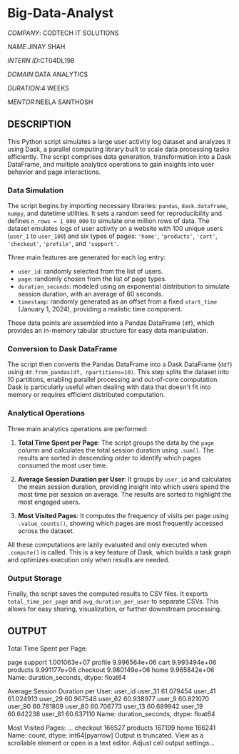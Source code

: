 # Big-Data-Analyst
*COMPANY*: CODTECH IT SOLUTIONS

*NAME*:JINAY SHAH

*INTERN ID*:CT04DL198

*DOMAIN*:DATA ANALYTICS

*DURATION*:4 WEEKS

*MENTOR*:NEELA SANTHOSH

## DESCRIPTION

This Python script simulates a large user activity log dataset and analyzes it using Dask, a parallel computing library built to scale data processing tasks efficiently. The script comprises data generation, transformation into a Dask DataFrame, and multiple analytics operations to gain insights into user behavior and page interactions.

### **Data Simulation**

The script begins by importing necessary libraries: `pandas`, `dask.dataframe`, `numpy`, and datetime utilities. It sets a random seed for reproducibility and defines `n_rows = 1_000_000` to simulate one million rows of data. The dataset emulates logs of user activity on a website with 100 unique users (`user_1` to `user_100`) and six types of pages: `'home'`, `'products'`, `'cart'`, `'checkout'`, `'profile'`, and `'support'`.

Three main features are generated for each log entry:

* `user_id`: randomly selected from the list of users.
* `page`: randomly chosen from the list of page types.
* `duration_seconds`: modeled using an exponential distribution to simulate session duration, with an average of 60 seconds.
* `timestamp`: randomly generated as an offset from a fixed `start_time` (January 1, 2024), providing a realistic time component.

These data points are assembled into a Pandas DataFrame (`df`), which provides an in-memory tabular structure for easy data manipulation.

### **Conversion to Dask DataFrame**

The script then converts the Pandas DataFrame into a Dask DataFrame (`ddf`) using `dd.from_pandas(df, npartitions=10)`. This step splits the dataset into 10 partitions, enabling parallel processing and out-of-core computation. Dask is particularly useful when dealing with data that doesn't fit into memory or requires efficient distributed computation.

### **Analytical Operations**

Three main analytics operations are performed:

1. **Total Time Spent per Page**:
   The script groups the data by the `page` column and calculates the total session duration using `.sum()`. The results are sorted in descending order to identify which pages consumed the most user time.

2. **Average Session Duration per User**:
   It groups by `user_id` and calculates the mean session duration, providing insight into which users spend the most time per session on average. The results are sorted to highlight the most engaged users.

3. **Most Visited Pages**:
   It computes the frequency of visits per page using `.value_counts()`, showing which pages are most frequently accessed across the dataset.

All these computations are lazily evaluated and only executed when `.compute()` is called. This is a key feature of Dask, which builds a task graph and optimizes execution only when results are needed.

### **Output Storage**

Finally, the script saves the computed results to CSV files. It exports `total_time_per_page` and `avg_duration_per_user` to separate CSVs. This allows for easy sharing, visualization, or further downstream processing.

## OUTPUT

Total Time Spent per Page:

 page
support     1.001063e+07
profile     9.996564e+06
cart        9.993494e+06
products    9.991177e+06
checkout    9.980149e+06
home        9.965842e+06
Name: duration_seconds, dtype: float64

Average Session Duration per User:
user_id
user_31    61.079454
user_41    61.024913
user_29    60.967548
user_62    60.938977
user_9     60.821070
user_90    60.781809
user_80    60.706773
user_13    60.689942
user_19    60.642238
user_81    60.637110
Name: duration_seconds, dtype: float64

Most Visited Pages:
...
checkout    166527
products    167199
home        166241
Name: count, dtype: int64[pyarrow]
Output is truncated. View as a scrollable element or open in a text editor. Adjust cell output settings...
